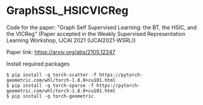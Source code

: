 # GraphSSL_HSICVICReg

Code for the paper: "Graph Self Supervised Learning: the BT, the HSIC, and the VICReg" (Paper accepted in the Weakly Supervised Representation Learning Workshop, IJCAI 2021 (IJCAI2021-WSRL))

Paper link: https://arxiv.org/abs/2105.12247

Install required packages
```
$ pip install -q torch-scatter -f https://pytorch-geometric.com/whl/torch-1.8.0+cu101.html
$ pip install -q torch-sparse -f https://pytorch-geometric.com/whl/torch-1.8.0+cu101.html
$ pip install -q torch-geometric
```
